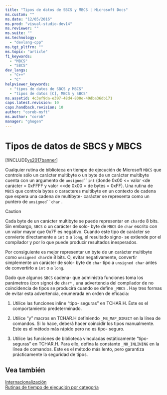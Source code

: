 ```yaml
---
title: "Tipos de datos de SBCS y MBCS | Microsoft Docs"
ms.custom: ""
ms.date: "12/05/2016"
ms.prod: "visual-studio-dev14"
ms.reviewer: ""
ms.suite: ""
ms.technology: 
  - "devlang-cpp"
ms.tgt_pltfrm: ""
ms.topic: "article"
f1_keywords: 
  - "MBCS"
  - "SBCS"
dev_langs: 
  - "C++"
  - "C"
helpviewer_keywords: 
  - "tipos de datos de SBCS y MBCS"
  - "tipos de datos [C], MBCS y SBCS"
ms.assetid: 4c3ef9da-e397-48d4-800e-49dba36db171
caps.latest.revision: 10
caps.handback.revision: 10
author: "corob-msft"
ms.author: "corob"
manager: "ghogen"
---
```

# Tipos de datos de SBCS y MBCS
[!INCLUDE[vs2017banner](../assembler/inline/includes/vs2017banner.md)]

Cualquier rutina de biblioteca en tiempo de ejecución de Microsoft `MBCS` que controle sólo un carácter multibyte o un byte de un carácter multibyte cuenta con un argumento de `unsigned``int` \(donde 0x00 \<\= valor \<de carácter \= 0xFFFF y valor \<\<de 0x00 \= de bytes \= 0xFF\).  Una rutina de `MBCS` que controla bytes o caracteres multibyte en un contexto de cadena que espera una cadena de multibyte\- carácter se representa como un puntero de `unsigned``char` .  
  
> [!CAUTION]
>  Cada byte de un carácter multibyte se puede representar en `char`de 8 bits.  Sin embargo, `SBCS` o un carácter de solo\- byte de `MBCS` de `char` escrito con un valor mayor que 0x7F es negativo.  Cuando este tipo de carácter se convierte directamente a `int` o a `long`, el resultado signo\- se extiende por el compilador y por lo que puede producir resultados inesperados.  
  
 Por consiguiente es mejor representar un byte de un carácter multibyte como `unsigned char`de 8 bits.  O, evitar negativamente, convertir simplemente un carácter de solo\- byte de `char` tipo a `unsigned char` antes de convertirlo a `int` o a `long`.  
  
 Dado que algunos `SBCS` cadena\- que administra funciones toma los parámetros \(con signo\) de `char*` , una advertencia del compilador de no coincidencia de tipos se producirá cuando se define `_MBCS` .  Hay tres formas de evitar esta advertencia, enumerada en orden de eficacia:  
  
1.  Utilice las funciones inline “tipo\- seguras” en TCHAR.H.  Éste es el comportamiento predeterminado.  
  
2.  Utilice “y” macros en TCHAR.H definiendo `_MB_MAP_DIRECT` en la línea de comandos.  Si lo hace, deberá hacer coincidir los tipos manualmente.  Este es el método más rápido pero no es tipo\- seguro.  
  
3.  Utilice las funciones de biblioteca vinculadas estáticamente “tipo\- seguras” en TCHAR.H.  Para ello, defina la constante `_NO_INLINING` en la línea de comandos.  Este es el método más lento, pero garantiza prácticamente la seguridad de tipos.  
  
## Vea también  
 [Internacionalización](../c-runtime-library/internationalization.md)   
 [Rutinas de tiempo de ejecución por categoría](../c-runtime-library/run-time-routines-by-category.md)